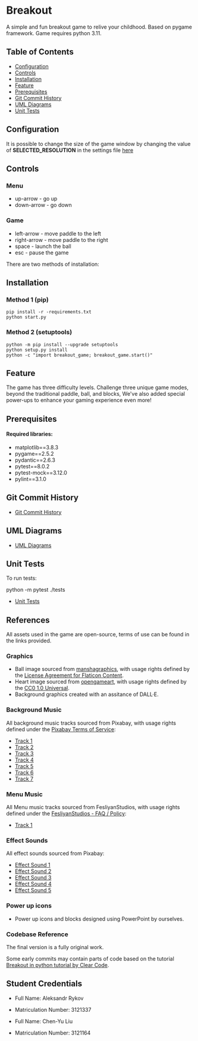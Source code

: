 
# Breakout

A simple and fun breakout game to relive your childhood. Based on pygame framework.
Game requires python 3.11.

## Table of Contents

- [Configuration](https://github.com/rkvcode/breakout#Configuration)
- [Controls](https://github.com/rkvcode/breakout#Controls)
- [Installation](https://github.com/rkvcode/breakout#Installation)
- [Feature](https://github.com/rkvcode/breakout#Feature)
- [Prerequisites](https://github.com/rkvcode/breakout#Prerequisites)
- [Git Commit History](https://github.com/rkvcode/breakout#Git-Commit-History)
- [UML Diagrams](https://github.com/rkvcode/breakout#UML-Diagrams)
- [Unit Tests](https://github.com/rkvcode/breakout#Unit-Tests)

## Configuration
It is possible to change the size of the game window by changing the value of **SELECTED_RESOLUTION**
in the settings file
[here](https://github.com/rkvcode/breakout/blob/main/breakout_game/config/settings.py)

## Controls
### Menu
- up-arrow - go up
- down-arrow - go down

### Game
- left-arrow - move paddle to the left
- right-arrow - move paddle to the right
- space - launch the ball
- esc - pause the game

There are two methods of installation:

## Installation
### Method 1 (pip)
    pip install -r -requirements.txt
    python start.py
### Method 2 (setuptools)
    python -m pip install --upgrade setuptools
    python setup.py install
    python -c "import breakout_game; breakout_game.start()"

## Feature

The game has three difficulty levels.
Challenge three unique game modes, beyond the traditional paddle, ball, and blocks, 
We've also added special power-ups to enhance your gaming experience even more!

## Prerequisites

#### Required libraries:

- matplotlib==3.8.3
- pygame==2.5.2
- pydantic==2.6.3
- pytest==8.0.2
- pytest-mock==3.12.0
- pylint==3.1.0

## Git Commit History
- [Git Commit History](https://github.com/rkvcode/breakout/commits)

## UML Diagrams
- [UML Diagrams](https://github.com/rkvcode/breakout/tree/master/UML)

## Unit Tests
To run tests: 

python -m pytest ./tests

- [Unit Tests](https://github.com/rkvcode/breakout/tree/main/tests)

## References

All assets used in the game are open-source, terms of use can be found in the links provided.

### Graphics
- Ball image sourced from [manshagraphics](https://reurl.cc/A4o88e), with usage rights defined by the [License Agreement for Flaticon Content](https://reurl.cc/eL189L).
- Heart image sourced from [opengameart](https://reurl.cc/097OMk), with usage rights defined by the [CC0 1.0 Universal](https://reurl.cc/N4V6mm).
- Background graphics created with an assitance of DALL·E.
 
### Background Music
All background music tracks sourced from Pixabay, with usage rights defined under the [Pixabay Terms of Service](https://reurl.cc/v0V1Yl):
- [Track 1](https://reurl.cc/mr8j9j)
- [Track 2](https://reurl.cc/aLOjvY)
- [Track 3](https://reurl.cc/lgmjd6)
- [Track 4](https://reurl.cc/77Gvo1)
- [Track 5](https://reurl.cc/yYdjgq)
- [Track 6](https://reurl.cc/v0Yj1l)
- [Track 7](https://reurl.cc/YVgr6L)
 
### Menu Music
All Menu music tracks sourced from FesliyanStudios, with usage rights defined under the [FesliyanStudios - FAQ / Policy](https://reurl.cc/RWx1qZ):
- [Track 1](https://reurl.cc/aL2vdl)
 
### Effect Sounds
All effect sounds sourced from Pixabay:
- [Effect Sound 1](https://reurl.cc/N4vm6n)
- [Effect Sound 2](https://reurl.cc/nraj02)
- [Effect Sound 3](https://reurl.cc/zl3jzk)
- [Effect Sound 4](https://reurl.cc/xL5j0b)
- [Effect Sound 5](https://reurl.cc/mrE9yW)
 
### Power up icons
- Power up icons and blocks designed using PowerPoint by ourselves.
 
### Codebase Reference
The final version is a fully original work.

Some early commits may contain parts of code based on the tutorial [Breakout in python tutorial by Clear Code](https://reurl.cc/YVy1Va).
 
## Student Credentials
- Full Name: Aleksandr Rykov
- Matriculation Number: 3121337


- Full Name: Chen-Yu Liu
- Matriculation Number: 3121164